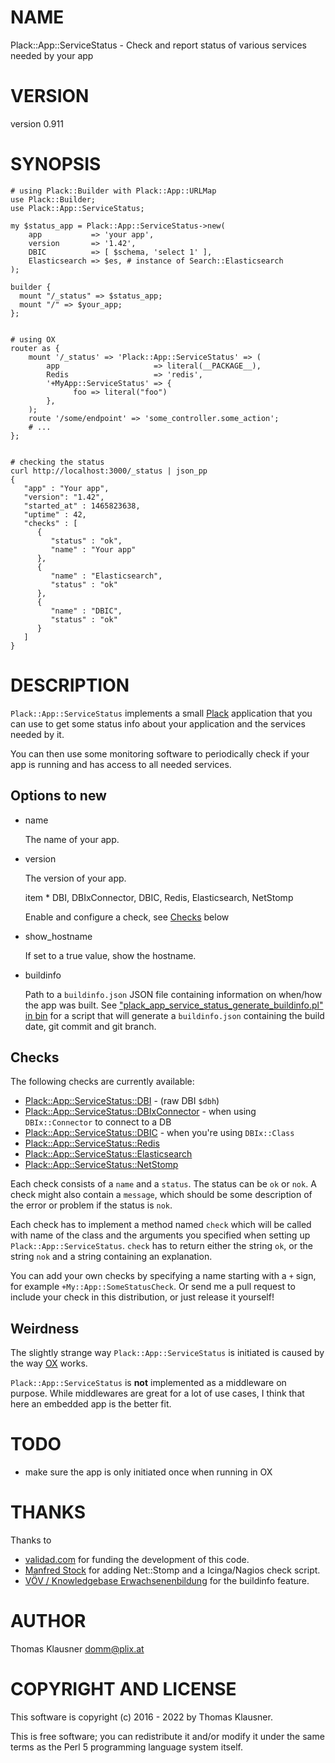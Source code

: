 # NAME

Plack::App::ServiceStatus - Check and report status of various services needed by your app

# VERSION

version 0.911

# SYNOPSIS

    # using Plack::Builder with Plack::App::URLMap
    use Plack::Builder;
    use Plack::App::ServiceStatus;

    my $status_app = Plack::App::ServiceStatus->new(
        app           => 'your app',
        version       => '1.42',
        DBIC          => [ $schema, 'select 1' ],
        Elasticsearch => $es, # instance of Search::Elasticsearch
    );

    builder {
      mount "/_status" => $status_app;
      mount "/" => $your_app;
    };


    # using OX
    router as {
        mount '/_status' => 'Plack::App::ServiceStatus' => (
            app                     => literal(__PACKAGE__),
            Redis                   => 'redis',
            '+MyApp::ServiceStatus' => {
                  foo => literal("foo")
            },
        );
        route '/some/endpoint' => 'some_controller.some_action';
        # ...
    };


    # checking the status
    curl http://localhost:3000/_status | json_pp
    {
       "app" : "Your app",
       "version": "1.42",
       "started_at" : 1465823638,
       "uptime" : 42,
       "checks" : [
          {
             "status" : "ok",
             "name" : "Your app"
          },
          {
             "name" : "Elasticsearch",
             "status" : "ok"
          },
          {
             "name" : "DBIC",
             "status" : "ok"
          }
       ]
    }

# DESCRIPTION

`Plack::App::ServiceStatus` implements a small
[Plack](https://metacpan.org/pod/Plack) application that you can use
to get some status info about your application and the services needed by
it.

You can then use some monitoring software to periodically check if
your app is running and has access to all needed services.

## Options to new

- name

    The name of your app.

- version

    The version of your app.

    item \* DBI, DBIxConnector, DBIC, Redis, Elasticsearch, NetStomp

    Enable and configure a check, see [Checks](https://metacpan.org/pod/Checks) below

- show\_hostname

    If set to a true value, show the hostname.

- buildinfo

    Path to a `buildinfo.json` JSON file containing information on
    when/how the app was built. See
    ["plack\_app\_service\_status\_generate\_buildinfo.pl" in bin](https://metacpan.org/pod/bin#plack_app_service_status_generate_buildinfo.pl) for a script
    that will generate a `buildinfo.json` containing the build date, git
    commit and git branch.

## Checks

The following checks are currently available:

- [Plack::App::ServiceStatus::DBI](https://metacpan.org/pod/Plack%3A%3AApp%3A%3AServiceStatus%3A%3ADBI) - (raw DBI `$dbh`)
- [Plack::App::ServiceStatus::DBIxConnector](https://metacpan.org/pod/Plack%3A%3AApp%3A%3AServiceStatus%3A%3ADBIxConnector) - when using `DBIx::Connector` to connect to a DB
- [Plack::App::ServiceStatus::DBIC](https://metacpan.org/pod/Plack%3A%3AApp%3A%3AServiceStatus%3A%3ADBIC) - when you're using `DBIx::Class`
- [Plack::App::ServiceStatus::Redis](https://metacpan.org/pod/Plack%3A%3AApp%3A%3AServiceStatus%3A%3ARedis)
- [Plack::App::ServiceStatus::Elasticsearch](https://metacpan.org/pod/Plack%3A%3AApp%3A%3AServiceStatus%3A%3AElasticsearch)
- [Plack::App::ServiceStatus::NetStomp](https://metacpan.org/pod/Plack%3A%3AApp%3A%3AServiceStatus%3A%3ANetStomp)

Each check consists of a `name` and a `status`. The status can be
`ok` or `nok`. A check might also contain a `message`, which should
be some description of the error or problem if the status is `nok`.

Each check has to implement a method named `check` which will be
called with name of the class and the arguments you specified when
setting up `Plack::App::ServiceStatus`. `check` has to return either
the string `ok`, or the string `nok` and a string containing an
explanation.

You can add your own checks by specifying a name starting with a `+`
sign, for example `+My::App::SomeStatusCheck`. Or send me a pull
request to include your check in this distribution, or just release it
yourself!

## Weirdness

The slightly strange way `Plack::App::ServiceStatus` is initiated is caused
by the way [OX](https://metacpan.org/pod/OX) works.

`Plack::App::ServiceStatus` is **not** implemented as a middleware on
purpose. While middlewares are great for a lot of use cases, I think
that here an embedded app is the better fit.

# TODO

- make sure the app is only initiated once when running in OX

# THANKS

Thanks to

- [validad.com](https://www.validad.com/) for funding the
development of this code.
- [Manfred Stock](https://github.com/mstock) for adding
Net::Stomp and a Icinga/Nagios check script.
- [VÖV / Knowledgebase Erwachsenenbildung](https://adulteducation.at/) for the buildinfo feature.

# AUTHOR

Thomas Klausner <domm@plix.at>

# COPYRIGHT AND LICENSE

This software is copyright (c) 2016 - 2022 by Thomas Klausner.

This is free software; you can redistribute it and/or modify it under
the same terms as the Perl 5 programming language system itself.
